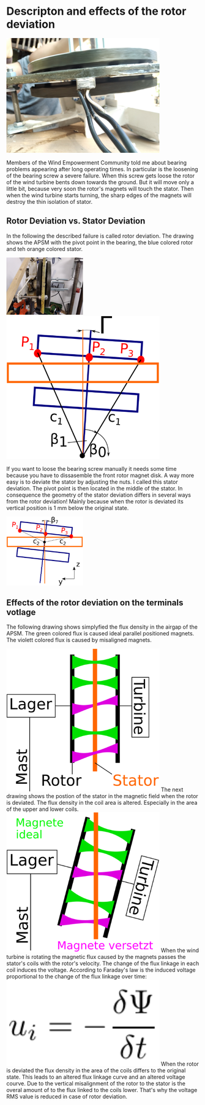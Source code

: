 # Descripton and effects of the rotor deviation

<!--- Piture Airgap  -->
<img src="IMG_20200809_094218_APSM_Airgap1.jpg" width="400" />


Members of the Wind Empowerment Community told me about bearing problems appearing after long operating times. In particular is the loosening of the bearing screw a severe failure. When this screw gets loose the rotor of the wind turbine bents down towards the ground. But it will move only a little bit, because very soon the rotor's magnets will touch the stator. Then when the wind turbine starts turning, the sharp edges of the magnets will destroy the thin isolation of stator.

## Rotor Deviation vs. Stator Deviation
In the following the described failure is called rotor deviation. The drawing shows the APSM with the pivot point in the bearing, the blue colored rotor and teh orange colored stator.

<!--- Rotor Deviation Picture Laboratory -->
<img src="IMG_20210727_171714_RotorDeviation.jpg" width="200" />
<!--- Rotor Deviation  -->
<img src="RotAuslenk.svg" width="400" />


If you want to loose the bearing screw manually it needs some time because you have to dissasemble the front rotor magnet disk. A way more easy is to deviate the stator by adjusting the nuts. I called this stator deviation. The pivot point is then located in the middle of the stator. In consequence the geometry of the stator deviation differs in several ways from the rotor deviation! Mainly because when the rotor is deviated its vertical position is 1 mm below the original state.
<!--- Stator Deviation  -->
<img src="StatSchraeg.svg" width="200" />

## Effects of the rotor deviation on the terminals votlage
The following drawing shows simplyfied the flux density in the airgap of the APSM. The green colored flux is caused ideal parallel positioned magnets. The violett colored flux is caused by misaligned magnets.

<!--- Flux parallel  -->
<img src="DeltaUParallel.svg" width="400" />
The next drawing shows the postion of the stator in the magnetic field when the rotor is deviated. The flux density in the coil area is altered. Especially in the area of the upper and lower coils. 
<!--- Flux Rotor Deviation  -->
<img src="DeltaURotAus.svg" width="400" />
When the wind turbine is rotating the magnetic flux caused by the magnets passes the stator's coils with the rotor's velocity. The change of the flux linkage in each coil induces the voltage. According to Faraday's law is the induced voltage proportional to the change of the flux linkage over time:
<!--- Flux Rotor Deviation  -->
<img src="FaradaysLaw.png" width="400" />
When the rotor is deviated the flux density in the area of the coils differs to the original state. This leads to an altered flux linkage curve and an altered voltage courve. Due to the vertical misalignment of the rotor to the stator is the overal amount of to the flux linked to the coils lower. That's why the voltage RMS value is reduced in case of rotor deviation.


